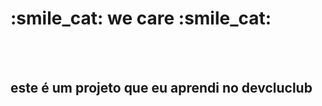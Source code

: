 <h1>:smile_cat: we care :smile_cat:</h1>
<br>
<br>
<h2>este é um projeto que eu aprendi no <a>devcluclub</a href="https://rodolfomori.com.br/devclub"></h2>
